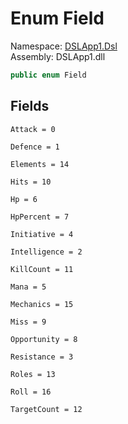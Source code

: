 # <a id="DSLApp1_Dsl_Field"></a> Enum Field

Namespace: [DSLApp1.Dsl](DSLApp1.Dsl.md)  
Assembly: DSLApp1.dll  

```csharp
public enum Field
```

## Fields

`Attack = 0` 

`Defence = 1` 

`Elements = 14` 

`Hits = 10` 

`Hp = 6` 

`HpPercent = 7` 

`Initiative = 4` 

`Intelligence = 2` 

`KillCount = 11` 

`Mana = 5` 

`Mechanics = 15` 

`Miss = 9` 

`Opportunity = 8` 

`Resistance = 3` 

`Roles = 13` 

`Roll = 16` 

`TargetCount = 12` 

